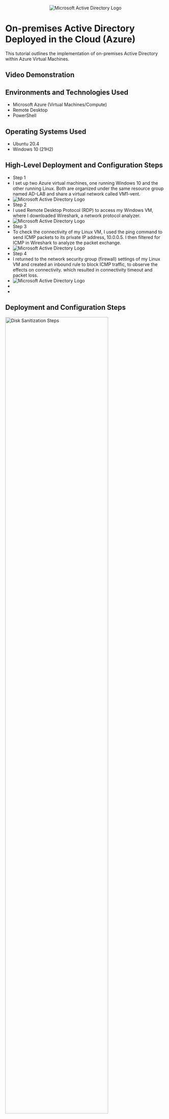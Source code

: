 <p align="center">
<img src="https://i.imgur.com/6xuIYna.png" alt="Microsoft Active Directory Logo"/>
</p>

<h1>On-premises Active Directory Deployed in the Cloud (Azure)</h1>
This tutorial outlines the implementation of on-premises Active Directory within Azure Virtual Machines.<br />


<h2>Video Demonstration</h2>

<h2>Environments and Technologies Used</h2>

- Microsoft Azure (Virtual Machines/Compute)
- Remote Desktop
- PowerShell

<h2>Operating Systems Used </h2>

- Ubuntu 20.4
- Windows 10 (21H2)

<h2>High-Level Deployment and Configuration Steps</h2>

- Step 1
- I set up two Azure virtual machines, one running Windows 10 and the other running Linux. Both are organized under the same resource group named AD-LAB and share a virtual network called VM1-vent.
- <img src="https://i.imgur.com/cyNFPtC.png" alt="Microsoft Active Directory Logo"/>
- Step 2
- I used Remote Desktop Protocol (RDP) to access my Windows VM, where I downloaded Wireshark, a network protocol analyzer.
- <img src="https://i.imgur.com/o95g8Z0.png" alt="Microsoft Active Directory Logo"/>
- Step 3
- To check the connectivity of my Linux VM, I used the ping command to send ICMP packets to its private IP address, 10.0.0.5. I then filtered for ICMP in Wireshark to analyze the packet exchange.
- <img src="https://i.imgur.com/rYekHg0.png" alt="Microsoft Active Directory Logo"/>
- Step 4
- I returned to the network security group (firewall) settings of my Linux VM and created an inbound rule to block ICMP traffic, to observe the effects on connectivity. which resulted in connectivity timeout and packet loss. 
- <img src="https://i.imgur.com/XlKBSK8.png" alt="Microsoft Active Directory Logo"/>
- 
- 

<h2>Deployment and Configuration Steps</h2>

<p>
<img src="https://i.imgur.com/DJmEXEB.png" height="80%" width="80%" alt="Disk Sanitization Steps"/>
</p>
<p>
Lorem ipsum dolor sit amet, consectetur adipiscing elit, sed do eiusmod tempor incididunt ut labore et dolore magna aliqua. Ut enim ad minim veniam, quis nostrud exercitation ullamco laboris nisi ut aliquip ex ea commodo consequat. Duis aute irure dolor in reprehenderit in voluptate velit esse cillum dolore eu fugiat nulla pariatur.
</p>
<br />

<p>
<img src="https://i.imgur.com/DJmEXEB.png" height="80%" width="80%" alt="Disk Sanitization Steps"/>
</p>
<p>
Lorem ipsum dolor sit amet, consectetur adipiscing elit, sed do eiusmod tempor incididunt ut labore et dolore magna aliqua. Ut enim ad minim veniam, quis nostrud exercitation ullamco laboris nisi ut aliquip ex ea commodo consequat. Duis aute irure dolor in reprehenderit in voluptate velit esse cillum dolore eu fugiat nulla pariatur.
</p>
<br />

<p>
<img src="https://i.imgur.com/DJmEXEB.png" height="80%" width="80%" alt="Disk Sanitization Steps"/>
</p>
<p>
Lorem ipsum dolor sit amet, consectetur adipiscing elit, sed do eiusmod tempor incididunt ut labore et dolore magna aliqua. Ut enim ad minim veniam, quis nostrud exercitation ullamco laboris nisi ut aliquip ex ea commodo consequat. Duis aute irure dolor in reprehenderit in voluptate velit esse cillum dolore eu fugiat nulla pariatur.
</p>
<br />
